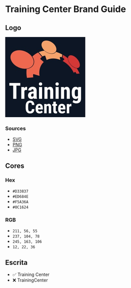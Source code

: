 # Training Center Brand Guide

## Logo
![Logo Training Center - JPG - 192x192](./src/jpg/logo-training-center-256x256.jpg)

### Sources
- [SVG](./src/svg)
- [PNG](./src/png)
- [JPG](./src/jpg)

## Cores

### Hex
- `#D33837`
- `#ED684E`
- `#F5A36A`
- `#0C1624`

### RGB
- `211, 56, 55`
- `237, 104, 78`
- `245, 163, 106`
- `12, 22, 36`

## Escrita

- ✅ Training Center
- ❌ TrainingCenter